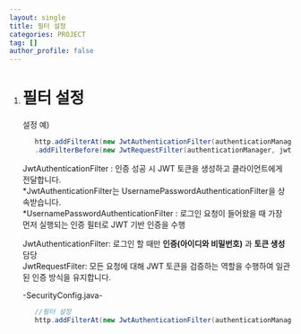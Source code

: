 ```yaml
---
layout: single
title: 필터 설정
categories: PROJECT
tag: []
author_profile: false
---   
```


1. # 필터 설정

   설정 예)   
   ```java
      http.addFilterAt(new JwtAuthenticationFilter(authenticationManager, jwtTokenProvider), UsernamePasswordAuthenticationFilter.class)
      .addFilterBefore(new JwtRequestFilter(authenticationManager, jwtTokenProvider),UsernamePasswordAuthenticationFilter.class);
   ```
   JwtAuthenticationFilter :  인증 성공 시 JWT 토큰을 생성하고 클라이언트에게 전달합니다.   
   *JwtAuthenticationFilter는 UsernamePasswordAuthenticationFilter을 상속받습니다.   
   *UsernamePasswordAuthenticationFilter : 로그인 요청이 들어왔을 때 가장 먼저 실행되는 인증 필터로 JWT 기반 인증을 수행   


   JwtAuthenticationFilter: 로그인 할 때만 __인증(아이디와 비밀번호)__ 과 __토큰 생성__ 담당   
   JwtRequestFilter: 모든 요청에 대해 JWT 토큰을 검증하는 역할을 수행하여 일관된 인증 방식을 유지합니다.   

   -SecurityConfig.java-   
   ```java
      //필터 설정
      http.addFilterAt(new JwtAuthenticationFilter(authenticationManager, jwtTokenProvider), UsernamePasswordAuthenticationFilter.class).addFilterBefore(new JwtRequestFilter(authenticationManager, jwtTokenProvider),UsernamePasswordAuthenticationFilter.class);
   ```
